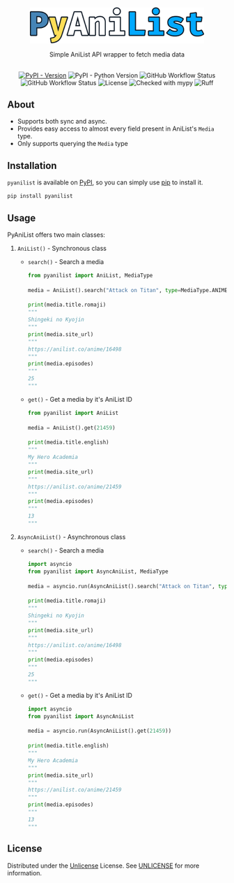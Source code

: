 <br/>
<p align="center">
  <a href="https://github.com/Ravencentric/pyanilist">
    <img src="https://raw.githubusercontent.com/Ravencentric/pyanilist/main/docs/assets/logo.png" alt="Logo" width="400">
  </a>
  <p align="center">
    Simple AniList API wrapper to fetch media data
    <br/>
    <br/>
  </p>
</p>

<p align="center">
<a href="https://pypi.org/project/pyanilist/"><img src="https://img.shields.io/pypi/v/pyanilist" alt="PyPI - Version" ></a>
<img src="https://img.shields.io/pypi/pyversions/pyanilist" alt="PyPI - Python Version">
<img src="https://img.shields.io/github/actions/workflow/status/Ravencentric/pyanilist/release.yml?" alt="GitHub Workflow Status">
<img src="https://img.shields.io/github/actions/workflow/status/Ravencentric/pyanilist/test.yml?label=tests" alt="GitHub Workflow Status">
<img src="https://img.shields.io/github/license/Ravencentric/pyanilist" alt="License">
<img src="https://www.mypy-lang.org/static/mypy_badge.svg" alt="Checked with mypy">
<img src="https://img.shields.io/endpoint?url=https://raw.githubusercontent.com/astral-sh/ruff/main/assets/badge/v2.json" alt="Ruff">
</p>


## About

- Supports both sync and async.
- Provides easy access to almost every field present in AniList's `Media` type.
- Only supports querying the `Media` type

## Installation

`pyanilist` is available on [PyPI](https://pypi.org/project/pyanilist/), so you can simply use [pip](https://github.com/pypa/pip) to install it.

```sh
pip install pyanilist
```

## Usage

PyAniList offers two main classes:

1. `AniList()` - Synchronous class
    - `search()` - Search a media

        ```py
        from pyanilist import AniList, MediaType

        media = AniList().search("Attack on Titan", type=MediaType.ANIME)

        print(media.title.romaji)
        """
        Shingeki no Kyojin
        """
        print(media.site_url)
        """
        https://anilist.co/anime/16498
        """
        print(media.episodes)
        """
        25
        """
        ```
    - `get()` - Get a media by it's AniList ID

        ```py
        from pyanilist import AniList

        media = AniList().get(21459)

        print(media.title.english)
        """
        My Hero Academia
        """
        print(media.site_url)
        """
        https://anilist.co/anime/21459
        """
        print(media.episodes)
        """
        13
        """
        ```

2. `AsyncAniList()` - Asynchronous class
    - `search()` - Search a media

        ```py
        import asyncio
        from pyanilist import AsyncAniList, MediaType

        media = asyncio.run(AsyncAniList().search("Attack on Titan", type=MediaType.ANIME))

        print(media.title.romaji)
        """
        Shingeki no Kyojin
        """
        print(media.site_url)
        """
        https://anilist.co/anime/16498
        """
        print(media.episodes)
        """
        25
        """
        ```
    - `get()` - Get a media by it's AniList ID

        ```py
        import asyncio
        from pyanilist import AsyncAniList

        media = asyncio.run(AsyncAniList().get(21459))

        print(media.title.english)
        """
        My Hero Academia
        """
        print(media.site_url)
        """
        https://anilist.co/anime/21459
        """
        print(media.episodes)
        """
        13
        """
        ```

## License

Distributed under the [Unlicense](https://choosealicense.com/licenses/unlicense/) License. See [UNLICENSE](https://github.com/Ravencentric/pyanilist/blob/main/UNLICENSE) for more information.